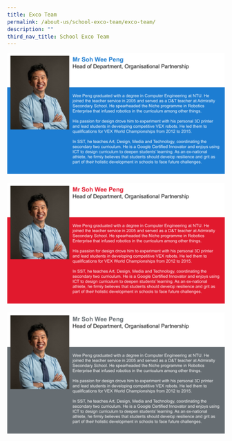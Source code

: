 ```yaml
---
title: Exco Team
permalink: /about-us/school-exco-team/exco-team/
description: ""
third_nav_title: School Exco Team
---
```

![](/images/SWP%20Profile.svg)

![](/images/SWP%20Profile%20(2).svg)

![](/images/SWP%20Profile%20(1).svg)